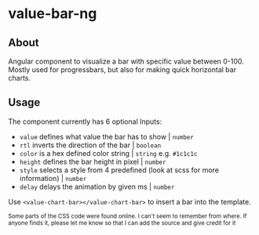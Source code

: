 # value-bar-ng

## About
Angular component to visualize a bar with specific value between 0-100.
Mostly used for progressbars, but also for making quick horizontal bar charts.

## Usage
The component currently has 6 optional Inputs:
- `value` defines what value the bar has to show | `number`
- `rtl` inverts the direction of the bar | `boolean`
- `color` is a hex defined color string | `string` e.g. `#1c1c1c`
- `height` defines the bar height in pixel | `number`
- `style` selects a style from 4 predefined (look at scss for more information) | `number`
- `delay` delays the animation by given ms | `number`

Use `<value-chart-bar></value-chart-bar>` to insert a bar into the template.


<sub>Some parts of the CSS code were found online. I can't seem to remember from where. If anyone finds it, please let me know so that I can add the source and give credit for it</sub>
